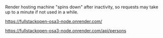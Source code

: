 Render hosting machine "spins down" after inactivity, so requests may take up to a minute if not used in a while.

https://fullstackopen-osa3-node.onrender.com/

https://fullstackopen-osa3-node.onrender.com/api/persons